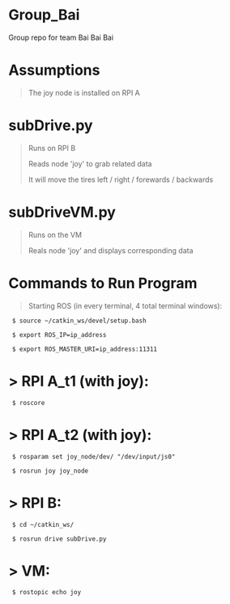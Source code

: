 # Group_Bai

Group repo for team Bai Bai Bai

# Assumptions

> The joy node is installed on RPI A

# subDrive.py

> Runs on RPI B
>
> Reads node 'joy' to grab related data
>
> It will move the tires left / right / forewards / backwards

# subDriveVM.py

> Runs on the VM
>
> Reals node 'joy' and displays corresponding data

# Commands to Run Program
> Starting ROS (in every terminal, 4 total terminal windows):

     $ source ~/catkin_ws/devel/setup.bash
     
     $ export ROS_IP=ip_address
     
     $ export ROS_MASTER_URI=ip_address:11311
     

# > RPI A_t1 (with joy):

     $ roscore
     
# > RPI A_t2 (with joy):

     $ rosparam set joy_node/dev/ "/dev/input/js0"
     
     $ rosrun joy joy_node
     
# > RPI B:
     $ cd ~/catkin_ws/
     
     $ rosrun drive subDrive.py
     
# > VM:

     $ rostopic echo joy


